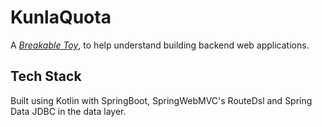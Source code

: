 # KunlaQuota

A _[Breakable Toy](https://www.oreilly.com/library/view/apprenticeship-patterns/9780596806842/ch05.html#breakable_toys)_, to help understand building backend web applications.

## Tech Stack
Built using Kotlin with SpringBoot, SpringWebMVC's RouteDsl and Spring Data JDBC in the data layer.